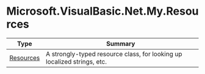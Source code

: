 ﻿
# Microsoft.VisualBasic.Net.My.Resources

|Type|Summary|
|----|-------|
|<a href="#" onClick="load('/docs/Microsoft.VisualBasic.Net.My.Resources/Resources.md')">Resources</a>|A strongly-typed resource class, for looking up localized strings, etc.|

